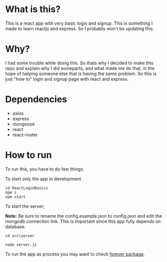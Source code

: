 # What is this?
This is a react app with very basic login and signup. This is something I made to learn reactjs and express. So I probably won't be updating this.

# Why?
I had some trouble while doing this. So thats why I decided to make this repo and explain why I did someparts, and what made me do that, in the hope of helping someone else that is having the same problem. So this is just "how to" login and signup page with react and express.

# Dependencies
- axios
- express
- mongoose
- react
- react-router

# How to run
To run this, you have to do few things.


To start only the app in development 
```
cd ReactLoginBasics
npm i
npm start
```

To start the server;


**Note:** Be sure to rename the config.example.json to config.json and edit the mongodb connection link. This is important since this app fully depends on database.
```
cd src\server

node server.js
```

To run the app as process you may want to check [forever package](https://www.npmjs.com/package/forever).

